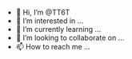 - 👋 Hi, I’m @TT6T
- 👀 I’m interested in ...
- 🌱 I’m currently learning ...
- 💞️ I’m looking to collaborate on ...
- 📫 How to reach me ...

<!---
TT6T/TT6T is a ✨ special ✨ repository because its `README.md` (this file) appears on your GitHub profile.
You can click the Preview link to take a look at your changes.
--->
